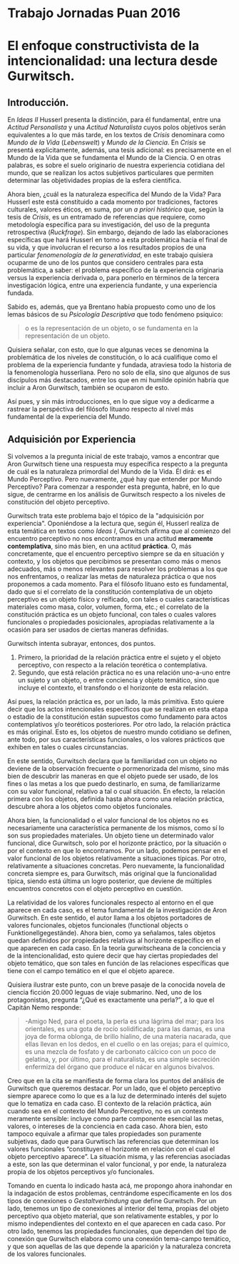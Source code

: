 # Trabajo Jornadas Puan 2016

# El enfoque constructivista de la intencionalidad: una lectura desde Gurwitsch. 

## Introducción. 

En _Ideas II_ Husserl presenta la distinción, para él fundamental, entre una _Actitud Personalista_ y una _Actitud Naturalista_ cuyos polos objetivos serán equivalentes a lo que más tarde, en los textos de _Crisis_ denominara como _Mundo de la Vida_ (_Lebenswelt_) y _Mundo de la Ciencia_. En _Crisis_ se presentá explicitamente, además, una tesis adicional: es precisamente en el Mundo de la Vida que se fundamenta el Mundo de la Ciencia. O en otras palabras, es sobre el suelo originario de nuestra experiencia cotidiana del mundo, que se realizan los actos subjetivos particulares que permiten determinar las objetividades propias de la esfera científica. 

Ahora bien, ¿cuál es la naturaleza específica del Mundo de la Vida? Para Husserl este está constituido a cada momento por tradiciones, factores culturales, valores éticos, en suma, por un _a priori histórico_ que, según la tesis de _Crisis_, es un entramado de referencias que requiere, como metodología específica para su investigación, del uso de la pregunta retrospectiva (_Ruckfrage_). Sin embargo, dejando de lado las elaboraciones específicas que hará Husserl en torno a esta problemática hacia el final de su vida, y que involucran el recurso a los resultados propios de una particular _fenomenología de la generatividad_, en este trabajo quisiera ocuparme de uno de los puntos que considero centrales para esta problemática, a saber: el problema específico de la experiencia originaria versus la experiencia derivada o, para ponerlo en términos de la tercera investigación lógica, entre una experiencia fundante, y una experiencia fundada. 

Sabido es, además, que ya Brentano había propuesto como uno de los lemas básicos de su _Psicología Descriptiva_ que todo fenómeno psiquico:
> o es la representación de un objeto, o se fundamenta en la representación de un objeto. 

Quisiera señalar, con esto, que lo que algunas veces se denomina la problemática de los niveles de constitución, o lo acá cualifique como el problema de la experiencia fundante y fundada, atraviesa todo la historia de la fenomenología husserliana. Pero no solo de ella, sino que algunos de sus discípulos más destacados, entre los que en mi humilde opinión habría que incluir a Aron Gurwitsch, también se ocuparon de esto. 

Así pues, y sin más introducciones, en lo que sigue voy a dedicarme a rastrear la perspéctiva del filósofo lituano respecto al nivel más fundamental de la experiencia del Mundo. 

## Adquisición por Experiencia

Si volvemos a la pregunta inicial de este trabajo, vamos a encontrar que Aron Gurwitsch tiene una respuesta muy específica respecto a la pregunta de cuál es la naturaleza primordial del Mundo de la Vida. Él dirá: es el Mundo Perceptivo. Pero nuevamente, ¿qué hay que entender por Mundo Perceptivo? Para comenzar a responder esta pregunta, habré, en lo que sigue, de centrarme en los análisis de Gurwitsch respecto a los niveles de constitución del objeto perceptivo. 

Gurwitsch trata este problema bajo el tópico de la "adquisición por experiencia". Oponiéndose a la lectura que, según él, Husserl realiza de esta temática en textos como _Ideas I_, Gurwitsch afirma que al comienzo del encuentro perceptivo no nos encontramos en una actitud __meramente contemplativa__, sino más bien, en una actitud __práctica__. O, más concretamente, que el encuentro perceptivo siempre se da en situación y contexto, y los objetos que percibimos se presentan como más o menos adecuados, más o menos relevantes para resolver los problemas a los que nos enfrentamos, o realizar las metas de naturaleza práctica o que nos proponemos a cada momento. Para el filósofo lituano esto es fundamental, dado que si el correlato de la constitución contemplativa de un objeto perceptivo es un objeto físico y reíficado, con tales o cuales características materiales como masa, color, volumen, forma, etc.; el correlato de la constitución práctica es un objeto funcional, con tales o cuales valores funcionales o propiedades posicionales, apropiadas relativamente a la ocasión para ser usados de ciertas maneras definidas.

Gurwitsch intenta subrayar, entonces, dos puntos. 

1. Primero, la prioridad de la relación práctica entre el sujeto y el objeto perceptivo, con respecto a la relación teorética o contemplativa. 
2. Segundo, que está relación práctica no es una relación uno-a-uno entre un sujeto y un objeto, o entre conciencia y objeto temático, sino que incluye el contexto, el transfondo o el horizonte de esta relación. 

Así pues, la relación práctica es, por un lado, la más primitiva. Esto quiere decir que los actos intencionales específicos que se realizan en esta etapa o estadio de la constitución están supuestos como fundamento para actos contemplativos y/o teoréticos posteriores. Por otro lado, la relación práctica es más original. Esto es, los objetos de nuestro mundo cotidiano se definen, ante todo, por sus características funcionales, o los valores prácticos que exhiben en tales o cuales circunstancias. 

En este sentido, Gurwitsch declara que la familiaridad con un objeto no deviene de la observación frecuente o pormenorizada del mismo, sino más bien de descubrir las maneras en que el objeto puede ser usado, de los fines o las metas a los que puedo destinarlo, en suma, de familiarizarme con su valor funcional, relativo a tal o cual situación. En efecto, la relación primera con los objetos, definida hasta ahora como una relación práctica, descubre ahora a los objetos como objetos funcionales. 

Ahora bien, la funcionalidad o el valor funcional de los objetos no es necesariamente una característica permanente de los mismos, como sí lo son sus propiedades materiales. Un objeto tiene un determinado valor funcional, dice Gurwitsch, solo por el horizonte práctico, por la situación o por el contexto en que lo encontramos. Por un lado, podemos pensar en el valor funcional de los objetos relativamente a situaciones típicas. Por otro, relativamente a situaciones concretas. Pero nuevamente, la funcionalidad concreta siempre es, para Gurwitsch, más original que la funcionalidad típica, siendo está última un logro posterior, que deviene de múltiples encuentros concretos con el objeto perceptivo en cuestión. 

La relatividad de los valores funcionales respecto al entorno en el que aparece en cada caso, es el tema fundamental de la investigación de Aron Gurwitsch. En este sentido, el autor llama a los objetos portadores de valores funcionales, objetos funcionales (functional objects o Funktionellgegestände). Ahora bien, como ya señalamos, tales objetos quedan definidos por propiedades relativas al horizonte específico en el que aparecen en cada caso. En la teoría gurwitscheana de la conciencia y de la intencionalidad, esto quiere decir que hay ciertas propiedades del objeto temático, que son tales en función de las relaciones específicas que tiene con el campo temático en el que el objeto aparece. 

Quisiera ilustrar este punto, con un breve pasaje de la conocida novela de ciencia ficción 20.000 leguas de viaje submarino. Ned, uno de los protagonistas, pregunta “¿Qué es exactamente una perla?”, a lo que el Capitán Nemo responde:

> -Amigo Ned, para el poeta, la perla es una lágrima del mar; para los orientales, es una gota de rocío solidificada; para las damas, es una joya de forma oblonga, de brillo hialino, de una materia nacarada, que ellas llevan en los dedos, en el cuello o en las orejas; para el químico, es una mezcla de fosfato y de carbonato cálcico con un poco de gelatina, y, por último, para el naturalista, es una simple secreción enfermiza del órgano que produce el nácar en algunos bivalvos.

Creo que en la cita se manifiesta de forma clara los puntos del análisis de Gurwitsch que queremos destacar. Por un lado, que el objeto perceptivo siempre aparece como lo que es a la luz de determinado interés del sujeto que lo tematiza en cada caso. El contexto de la relación práctica, aún cuando sea en el contexto del Mundo Perceptivo, no es un contexto meramente sensible: incluye como parte componente esencial las metas, valores, o intereses de la conciencia en cada caso. Ahora bien, esto tampoco equivale a afirmar que tales propiedades son puramente subjetivas, dado que para Gurwtisch las referencias que determinan los valores funcionales “constituyen el horizonte en relación con el cual el objeto perceptivo aparece”. La situación misma, y las referencias asociadas a este, son las que determinan el valor funcional, y por ende, la naturaleza propia de los objetos perceptivos y/o funcionales. 



Tomando en cuenta lo indicado hasta acá, me propongo ahora inahondar en la indagación de estos problemas, centrándome específicamente en los dos tipos de conexiones o _Gestaltverbindung_ que define Gurwitsch. Por un lado, tenemos un tipo de conexiones al interior del tema, propias del objeto perceptivo qua objeto material, que son relativamente estables, y por lo mismo independientes del contexto en el que aparecen en cada caso. Por otro lado, tenemos las propiedades funcionales, que dependen del tipo de conexión que Gurwitsch elabora como una conexión tema-campo temático, y que son aquellas de las que depende la aparición y la naturaleza concreta de los valores funcionales. 

